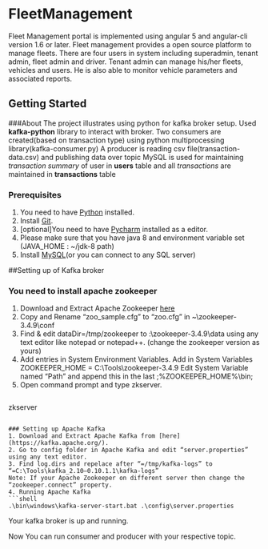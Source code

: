 # FleetManagement
Fleet Management portal is implemented using angular 5 and angular-cli version 1.6 or later. 
Fleet management provides a open source platform to manage fleets. There are four users in system including superadmin, tenant admin, fleet admin and driver. Tenant admin can manage his/her fleets, vehicles and users. He is also able to monitor vehicle parameters and associated reports.

## Getting Started
###About
The project illustrates using python for kafka broker setup. Used **kafka-python** library to interact with broker.
Two consumers are created(based on transaction type) using python multiprocessing library(kafka-consumer.py)
A producer is reading csv file(transaction-data.csv) and publishing data over topic
MySQL is used for maintaining *transaction summary* of user in **users** table and all *transactions* are maintained in **transactions** table

### Prerequisites
1. You need to have [Python](https://www.python.org) installed.
2. Install [Git](http://www.git-scm.com/downloads).
3. [optional]You need to have [Pycharm](https://www.jetbrains.com/pycharm) installed as a editor.
4. Please make sure that you have java 8 and environment variable set (JAVA_HOME : ~/jdk-8 path) 
5. Install [MySQL](https://dev.mysql.com/downloads/)(or you can connect to any SQL server)

##Setting up of Kafka broker
### You need to install apache zookeeper
1. Download and Extract Apache Zookeeper [here]( http://zookeeper.apache.org/releases.html#download)
2. Copy and Rename “zoo_sample.cfg” to “zoo.cfg” in ~\zookeeper-3.4.9\conf
3. Find & edit dataDir=/tmp/zookeeper to :\zookeeper-3.4.9\data using any text editor like notepad or notepad++. (change the zookeeper version as yours)
4. Add entries in System Environment Variables.
    Add in System Variables ZOOKEEPER_HOME = C:\Tools\zookeeper-3.4.9
    Edit System Variable named “Path” and append this in the last ;%ZOOKEEPER_HOME%\bin;
5. Open command prompt and type zkserver.
	```shell
zkserver
```

### Setting up Apache Kafka
1. Download and Extract Apache Kafka from [here](https://kafka.apache.org/).
2. Go to config folder in Apache Kafka and edit “server.properties” using any text editor.
3. Find log.dirs and repelace after “=/tmp/kafka-logs” to “=C:\Tools\kafka_2.10–0.10.1.1\kafka-logs”
Note: If your Apache Zookeeper on different server then change the “zookeeper.connect” property.
4. Running Apache Kafka
```shell
.\bin\windows\kafka-server-start.bat .\config\server.properties
```

Your kafka broker is up and running.

Now You can run consumer and producer with your respective topic.

